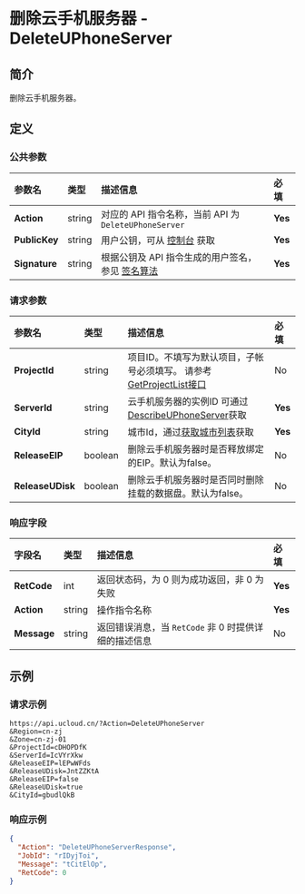 # 删除云手机服务器 - DeleteUPhoneServer

## 简介

删除云手机服务器。









## 定义

### 公共参数

| 参数名 | 类型 | 描述信息 | 必填 |
|:---|:---|:---|:---|
| **Action**     | string  | 对应的 API 指令名称，当前 API 为 `DeleteUPhoneServer`                        | **Yes** |
| **PublicKey**  | string  | 用户公钥，可从 [控制台](https://console.ucloud.cn/uapi/apikey) 获取                                             | **Yes** |
| **Signature**  | string  | 根据公钥及 API 指令生成的用户签名，参见 [签名算法](api/summary/signature.md)  | **Yes** |

### 请求参数

| 参数名 | 类型 | 描述信息 | 必填 |
|:---|:---|:---|:---|
| **ProjectId** | string | 项目ID。不填写为默认项目，子帐号必须填写。 请参考[GetProjectList接口](https://docs.ucloud.cn/api/summary/get_project_list) |No|
| **ServerId** | string | 云手机服务器的实例ID 可通过 [DescribeUPhoneServer]()获取 |**Yes**|
| **CityId** | string | 城市Id，通过[获取城市列表](#DescribeUPhoneCities)获取 |**Yes**|
| **ReleaseEIP** | boolean | 删除云手机服务器时是否释放绑定的EIP。默认为false。	 |No|
| **ReleaseUDisk** | boolean | 删除云手机服务器时是否同时删除挂载的数据盘。默认为false。	 |No|

### 响应字段

| 字段名 | 类型 | 描述信息 | 必填 |
|:---|:---|:---|:---|
| **RetCode** | int | 返回状态码，为 0 则为成功返回，非 0 为失败 |**Yes**|
| **Action** | string | 操作指令名称 |**Yes**|
| **Message** | string | 返回错误消息，当 `RetCode` 非 0 时提供详细的描述信息 |No|




## 示例

### 请求示例
    
```
https://api.ucloud.cn/?Action=DeleteUPhoneServer
&Region=cn-zj
&Zone=cn-zj-01
&ProjectId=cDHOPDfK
&ServerId=IcVYrXkw
&ReleaseEIP=lEPwWFds
&ReleaseUDisk=JntZZKtA
&ReleaseEIP=false
&ReleaseUDisk=true
&CityId=gbudlQkB
```

### 响应示例
    
```json
{
  "Action": "DeleteUPhoneServerResponse",
  "JobId": "rIDyjToi",
  "Message": "tCitElOp",
  "RetCode": 0
}
```





